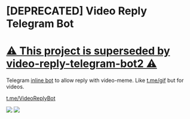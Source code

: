 # [DEPRECATED] Video Reply Telegram Bot

# <ins>⚠️ This project is superseded by [video-reply-telegram-bot2](https://github.com/xonixx/video-reply-telegram-bot2) ⚠️</ins>

Telegram [inline bot](https://core.telegram.org/bots/inline) to allow reply with video-meme.
Like [t.me/gif](https://t.me/gif) but for videos.  

[t.me/VideoReplyBot](https://t.me/VideoReplyBot)

![](img1.png)
![](img2.png)
